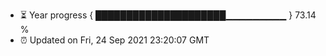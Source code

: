 - ⏳ Year progress { █████████████████████▁▁▁▁▁▁▁▁▁ } 73.14 %
- ⏰ Updated on Fri, 24 Sep 2021 23:20:07 GMT

